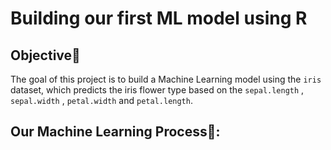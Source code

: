 # Building our first ML model using R

## Objective📍

The goal of this project is to build a Machine Learning model using the `iris` dataset, which predicts the iris flower type based on the `sepal.length` , `sepal.width` , `petal.width` and `petal.length`.

## Our Machine Learning Process🦾:

